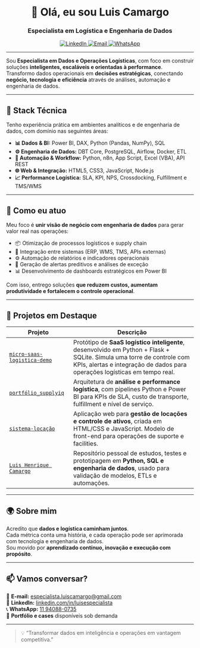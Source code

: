 <h1 align="center">👋 Olá, eu sou <strong>Luis Camargo</strong></h1>
<h3 align="center">Especialista em Logística e Engenharia de Dados</h3>

<p align="center">
  <a href="https://www.linkedin.com/in/luisespecialista/" target="_blank">
    <img src="https://img.shields.io/badge/LinkedIn-blue?logo=linkedin&logoColor=white" alt="LinkedIn"/>
  </a>
  <a href="mailto:especialista.luiscamargo@gmail.com">
    <img src="https://img.shields.io/badge/Email-especialista.luiscamargo%40gmail.com-red?logo=gmail&logoColor=white" alt="Email"/>
  </a>
  <a href="https://wa.me/5511940880735">
    <img src="https://img.shields.io/badge/WhatsApp-Contato-brightgreen?logo=whatsapp&logoColor=white" alt="WhatsApp"/>
  </a>
</p>

---

Sou **Especialista em Dados e Operações Logísticas**, com foco em construir soluções **inteligentes, escaláveis e orientadas à performance**.  
Transformo dados operacionais em **decisões estratégicas**, conectando **negócio, tecnologia e eficiência** através de análises, automação e engenharia de dados.

---

## 🚀 Stack Técnica

Tenho experiência prática em ambientes analíticos e de engenharia de dados, com domínio nas seguintes áreas:

- **📊 Dados & BI:** Power BI, DAX, Python (Pandas, NumPy), SQL  
- **⚙️ Engenharia de Dados:** DBT Core, PostgreSQL, Airflow, Docker, ETL  
- **🧠 Automação & Workflow:** Python, n8n, App Script, Excel (VBA), API REST  
- **🌐 Web & Integração:** HTML5, CSS3, JavaScript, Node.js  
- **📈 Performance Logística:** SLA, KPI, NPS, Crossdocking, Fulfillment e TMS/WMS  

---

## 💼 Como eu atuo

Meu foco é **unir visão de negócio com engenharia de dados** para gerar valor real nas operações:

- 📦 Otimização de processos logísticos e supply chain  
- 🔗 Integração entre sistemas (ERP, WMS, TMS, APIs externas)  
- ⚙️ Automação de relatórios e indicadores operacionais  
- 🚨 Geração de alertas preditivos e análises de exceção  
- 📊 Desenvolvimento de dashboards estratégicos em Power BI  

Com isso, entrego soluções **que reduzem custos, aumentam produtividade e fortalecem o controle operacional**.

---

## 📂 Projetos em Destaque

| Projeto | Descrição |
|----------|------------|
| [`micro-saas-logistica-demo`](https://github.com/LuisHenriqueCamargo/micro-saas-logistica-demo) | Protótipo de **SaaS logístico inteligente**, desenvolvido em Python + Flask + SQLite. Simula uma torre de controle com KPIs, alertas e integração de dados para operações logísticas em tempo real. |
| [`portfólio_supplyiq`](https://github.com/LuisHenriqueCamargo/portifolio_supplyiq)| Arquitetura de **análise e performance logística**, com pipelines Python e Power BI para KPIs de SLA, custo de transporte, fulfillment e nível de serviço. |
| [`sistema-locação`](https://github.com/LuisHenriqueCamargo/sistema-locacao) | Aplicação web para **gestão de locações e controle de ativos**, criada em HTML/CSS e JavaScript. Modelo de front-end para operações de suporte e facilities. |
| [`Luis Henrique Camargo`](https://github.com/LuisHenriqueCamargo/Luis-Henrique-Camargo) | Repositório pessoal de estudos, testes e prototipagem em **Python, SQL e engenharia de dados**, usado para validação de modelos, ETLs e automações. |

---

## 🌍 Sobre mim

Acredito que **dados e logística caminham juntos**.  
Cada métrica conta uma história, e cada operação pode ser aprimorada com tecnologia e engenharia de dados.  
Sou movido por **aprendizado contínuo, inovação e execução com propósito**.

---

## 📫 Vamos conversar?

📧 **E-mail:** [especialista.luiscamargo@gmail.com](mailto:especialista.luiscamargo@gmail.com)  
💼 **LinkedIn:** [linkedin.com/in/luisespecialista](https://www.linkedin.com/in/luisespecialista/)  
📞 **WhatsApp:** [11 94088-0735](https://wa.me/5511940880735)  
📁 **Portfólio e cases** disponíveis sob demanda  

---

> 💡 “Transformar dados em inteligência e operações em vantagem competitiva.”

